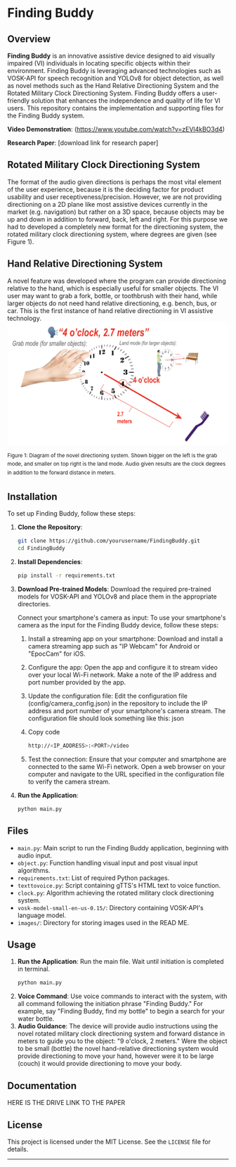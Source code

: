 # Finding Buddy

## Overview
**Finding Buddy** is an innovative assistive device designed to aid visually impaired (VI) individuals in locating specific objects within their environment. Finding Buddy is leveraging advanced technologies such as VOSK-API for speech recognition and YOLOv8 for object detection, as well as novel methods such as the Hand Relative Directioning System and the Rotated Military Clock Directioning System. Finding Buddy offers a user-friendly solution that enhances the independence and quality of life for VI users. This repository contains the implementation and supporting files for the Finding Buddy system.

**Video Demonstration**: (https://www.youtube.com/watch?v=zEVl4kBO3d4)

**Research Paper**: [download link for research paper]

## Rotated Military Clock Directioning System
The format of the audio given directions is perhaps the most vital element of the user experience, because it is the deciding factor for product usability and user receptiveness/precision. However, we are not providing directioning on a 2D plane like most assistive devices currently in the market (e.g. navigation) but rather on a 3D space, because objects may be up and down in addition to forward, back, left and right. For this purpose we had to developed a completely new format for the directioning system, the rotated military clock directioning system, where degrees are given (see Figure 1).

## Hand Relative Directioning System
A novel feature was developed where the program can provide directioning relative to the hand, which is especially useful for smaller objects. The VI user may want to grab a fork, bottle, or toothbrush with their hand, while larger objects do not need hand relative directioning, e.g. bench, bus, or car. This is the first instance of hand relative directioning in VI assistive technology. <img src="images/figure1.png" alt="Figure 1" width="600"/>

<sup>Figure 1: Diagram of the novel directioning system. Shown bigger on the left is the grab mode, and smaller on top right is the land mode. Audio given results are the clock degrees in addition to the forward distance in meters.</sup>



## Installation
To set up Finding Buddy, follow these steps:

1. **Clone the Repository**:
    ```bash
    git clone https://github.com/yourusername/FindingBuddy.git
    cd FindingBuddy
    ```

2. **Install Dependencies**:
    ```bash
    pip install -r requirements.txt
    ```

3. **Download Pre-trained Models**:
    Download the required pre-trained models for VOSK-API and YOLOv8 and place them in the appropriate directories.

   Connect your smartphone's camera as input:
   To use your smartphone's camera as the input for the Finding Buddy device, follow these steps:

    1. Install a streaming app on your smartphone: Download and install a camera streaming app such as "IP Webcam" for Android or "EpocCam" for iOS.
    2. Configure the app: Open the app and configure it to stream video over your local Wi-Fi network. Make a note of the IP address and port number provided by the app.
    3. Update the configuration file: Edit the configuration file (config/camera_config.json) in the repository to include the IP address and port number of your smartphone's camera stream. The configuration file should look something like this:
json
    4. Copy code
   
        ```bash
        http://<IP_ADDRESS>:<PORT>/video
        ```

    6. Test the connection: Ensure that your computer and smartphone are connected to the same Wi-Fi network. Open a web browser on your computer and navigate to the URL specified in the configuration file to verify the camera stream.

6. **Run the Application**:
    ```bash
    python main.py
    ```

## Files
- `main.py`: Main script to run the Finding Buddy application, beginning with audio input.
- `object.py`: Function handling visual input and post visual input algorithms.
- `requirements.txt`: List of required Python packages.
- `texttovoice.py`: Script containing gTTS's HTML text to voice function.
- `clock.py`: Algorithm achieving the rotated military clock directioning system.
- `vosk-model-small-en-us-0.15/`: Directory containing VOSK-API's language model.
- `images/`: Directory for storing images used in the READ ME.

## Usage
1. **Run the Application**:
    Run the main file. Wait until initiation is completed in terminal.
    ```bash
    python main.py
    ```
3. **Voice Command**:
    Use voice commands to interact with the system, with all command following the initiation phrase "Finding Buddy." For example, say "Finding Buddy, find my bottle" to begin a search for your water bottle.
5. **Audio Guidance**:
    The device will provide audio instructions using the novel rotated military clock directioning system and forward distance in meters to guide you to the object: "9 o'clock, 2 meters." Were the object to be small (bottle) the novel hand-relative directioning system would provide directioning to move your hand, however were it to be large (couch) it would provide directioning to move your body.

## Documentation
HERE IS THE DRIVE LINK TO THE PAPER

## License
This project is licensed under the MIT License. See the `LICENSE` file for details.

---


